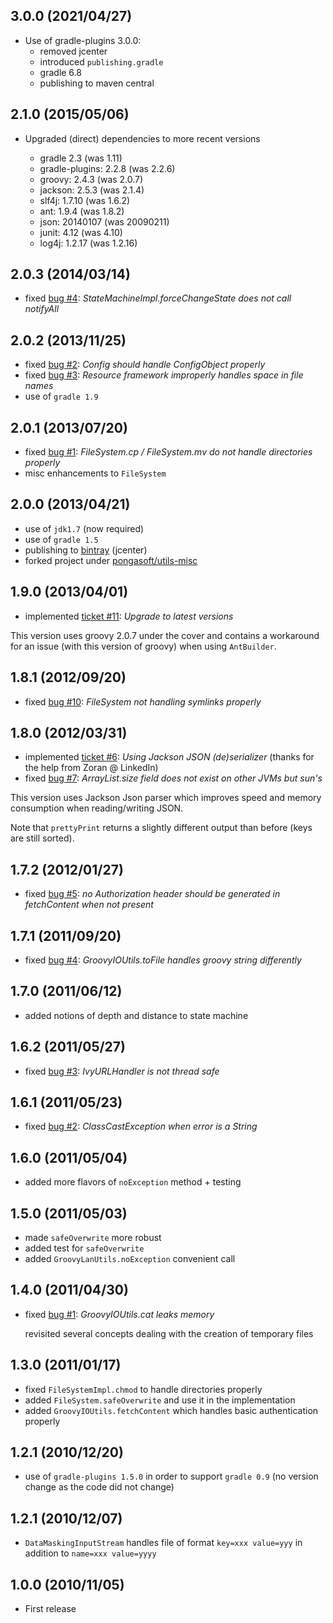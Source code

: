 3.0.0 (2021/04/27)
------------------
* Use of gradle-plugins 3.0.0:
  * removed jcenter
  * introduced `publishing.gradle`
  * gradle 6.8
  * publishing to maven central

2.1.0 (2015/05/06)
------------------
* Upgraded (direct) dependencies to more recent versions

  * gradle 2.3 (was 1.11)
  * gradle-plugins: 2.2.8 (was 2.2.6)
  * groovy: 2.4.3 (was 2.0.7)
  * jackson: 2.5.3 (was 2.1.4)
  * slf4j: 1.7.10 (was 1.6.2)
  * ant: 1.9.4 (was 1.8.2)
  * json: 20140107 (was 20090211)
  * junit: 4.12 (was 4.10)
  * log4j: 1.2.17 (was 1.2.16)


2.0.3 (2014/03/14)
------------------
* fixed [bug #4](https://github.com/pongasoft/utils-misc/issues/4): _StateMachineImpl.forceChangeState does not call notifyAll_

2.0.2 (2013/11/25)
------------------
* fixed [bug #2](https://github.com/pongasoft/utils-misc/issues/2): _Config should handle ConfigObject properly_
* fixed [bug #3](https://github.com/pongasoft/utils-misc/issues/3): _Resource framework improperly handles space in file names_
* use of `gradle 1.9`

2.0.1 (2013/07/20)
------------------
* fixed [bug #1](https://github.com/pongasoft/utils-misc/issues/1): _FileSystem.cp / FileSystem.mv do not handle directories properly_
* misc enhancements to `FileSystem`

2.0.0 (2013/04/21)
------------------
* use of `jdk1.7` (now required)
* use of `gradle 1.5`
* publishing to [bintray](https://bintray.com/pkg/show/general/pongasoft/binaries/utils-misc) (jcenter)
* forked project under [pongasoft/utils-misc](https://github.com/pongasoft/utils-misc)

1.9.0 (2013/04/01)
------------------
* implemented [ticket #11](https://github.com/linkedin/linkedin-utils/issues/11): _Upgrade to latest versions_

This version uses groovy 2.0.7 under the cover and contains a workaround for an issue (with this version of groovy) when using ``AntBuilder``.

1.8.1 (2012/09/20)
------------------
* fixed [bug #10](https://github.com/linkedin/linkedin-utils/issues/10): _FileSystem not handling symlinks properly_

1.8.0 (2012/03/31)
------------------
* implemented [ticket #6](https://github.com/linkedin/linkedin-utils/issues/6): _Using Jackson JSON (de)serializer_ (thanks for the help from Zoran @ LinkedIn)
* fixed [bug #7](https://github.com/linkedin/linkedin-utils/issues/7): _ArrayList.size field does not exist on other JVMs but sun's_

This version uses Jackson Json parser which improves speed and memory consumption when reading/writing JSON.

Note that ``prettyPrint`` returns a slightly different output than before (keys are still sorted).

1.7.2 (2012/01/27)
------------------
* fixed [bug #5](https://github.com/linkedin/linkedin-utils/issues/5): _no Authorization header should be generated in fetchContent when not present_

1.7.1 (2011/09/20)
------------------
* fixed [bug #4](https://github.com/linkedin/linkedin-utils/issues/4): _GroovyIOUtils.toFile handles groovy string differently_

1.7.0 (2011/06/12)
------------------
* added notions of depth and distance to state machine

1.6.2 (2011/05/27)
------------------
* fixed [bug #3](https://github.com/linkedin/linkedin-utils/issues/3): _IvyURLHandler is not thread safe_

1.6.1 (2011/05/23)
------------------
* fixed [bug #2](https://github.com/linkedin/linkedin-utils/issues/2): _ClassCastException when error is a String_

1.6.0 (2011/05/04)
------------------
* added more flavors of `noException` method + testing

1.5.0 (2011/05/03)
------------------
* made `safeOverwrite` more robust
* added test for `safeOverwrite`
* added `GroovyLanUtils.noException` convenient call

1.4.0 (2011/04/30)
------------------
* fixed [bug #1](https://github.com/linkedin/linkedin-utils/issues/1): _GroovyIOUtils.cat leaks memory_

  revisited several concepts dealing with the creation of temporary files 

1.3.0 (2011/01/17)
------------------
* fixed `FileSystemImpl.chmod` to handle directories properly
* added `FileSystem.safeOverwrite` and use it in the implementation
* added `GroovyIOUtils.fetchContent` which handles basic authentication properly

1.2.1 (2010/12/20)
------------------
* use of `gradle-plugins 1.5.0` in order to support `gradle 0.9` (no version change as the code did not change)

1.2.1 (2010/12/07)
------------------
* `DataMaskingInputStream` handles file of format `key=xxx value=yyy` in addition to `name=xxx value=yyyy`

1.0.0 (2010/11/05)
------------------
* First release